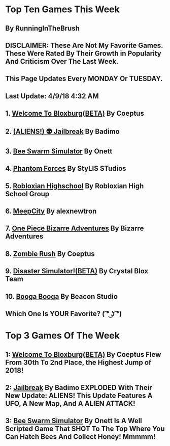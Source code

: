 # Top Ten Games This Week

## By RunningInTheBrush

## DISCLAIMER: These Are Not My Favorite Games. These Were Rated By Their Growth in Popularity And Criticism Over The Last Week.

## This Page Updates Every MONDAY Or TUESDAY.

## Last Update: 4/9/18 4:32 AM

## 1. [Welcome To Bloxburg(BETA)](https://www.roblox.com/games/185655149/Welcome-to-Bloxburg-BETA) By Coeptus

## 2. [(ALIENS!) 👽 Jailbreak](https://www.roblox.com/games/606849621/ALIENS-Jailbreak) By Badimo

## 3. [Bee Swarm Simulator](https://www.roblox.com/games/1537690962/Bee-Swarm-Simulator) By Onett

## 4. [Phantom Forces](https://www.roblox.com/games/292439477/Phantom-Forces) By StyLIS STudios

## 5. [Robloxian Highschool](https://www.roblox.com/games/447452406/Robloxian-Highschool) By Robloxian High School Group

## 6. [MeepCity](https://www.roblox.com/games/370731277/MeepCity) By alexnewtron

## 7. [One Piece Bizarre Adventures](https://www.roblox.com/games/1438054158/One-Piece-Bizarre-Adventures) By Bizarre Adventures

## 8. [Zombie Rush](https://www.roblox.com/games/137885680/Guns-Zombie-Rush) By Coeptus

## 9. [Disaster Simulator!(BETA)](https://www.roblox.com/games/1525492827/Disaster-Simulator-BETA) By Crystal Blox Team

## 10. [Booga Booga](https://www.roblox.com/games/1262182609/VIP-Booga-Booga) By Beacon Studio

## Which One Is YOUR Favorite? ( ͡° ͜ʖ ͡°)

# Top 3 Games Of The Week

## 1: [Welcome To Bloxburg(BETA)](https://www.roblox.com/games/185655149/Welcome-to-Bloxburg-BETA) By Coeptus Flew From 30th To 2nd Place, the Highest Jump of 2018! 

## 2: [Jailbreak](https://www.roblox.com/games/606849621/ALIENS-Jailbreak) By Badimo EXPLODED With Their New Update: ALIENS! This Update Features A UFO, A New Map, And A ALIEN ATTACK!

## 3: [Bee Swarm Simulator](https://www.roblox.com/games/1537690962/Bee-Swarm-Simulator) By Onett Is A Well Scripted Game That SHOT To The Top Where You Can Hatch Bees And Collect Honey! Mmmmm!
